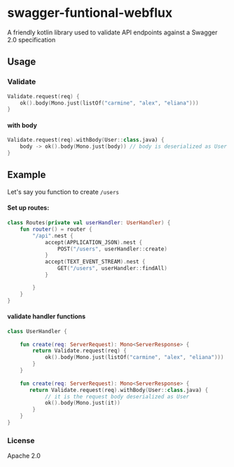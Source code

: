 # swagger-funtional-webflux

A friendly kotlin library used to validate API endpoints against a Swagger 2.0 specification

## Usage


### Validate

```kotlin
Validate.request(req) {
    ok().body(Mono.just(listOf("carmine", "alex", "eliana")))
}
```

#### with body

```kotlin
Validate.request(req).withBody(User::class.java) { 
	body -> ok().body(Mono.just(body)) // body is deserialized as User
}
```


## Example


Let's say you function to create `/users`

#### Set up routes:

```kotlin
class Routes(private val userHandler: UserHandler) {
	fun router() = router {
        "/api".nest {
            accept(APPLICATION_JSON).nest {
                POST("/users", userHandler::create)
            }
            accept(TEXT_EVENT_STREAM).nest {
                GET("/users", userHandler::findAll)
            }

        }
    }
}
```

#### validate handler functions
```kotlin
class UserHandler {
	
	fun create(req: ServerRequest): Mono<ServerResponse> {
		return Validate.request(req) {
			ok().body(Mono.just(listOf("carmine", "alex", "eliana")))
		}
	}
	 
	fun create(req: ServerRequest): Mono<ServerResponse> {
	   return Validate.request(req).withBody(User::class.java) {
	   		// it is the request body deserialized as User
			ok().body(Mono.just(it))
		}
	}
}
```

### License
Apache 2.0



